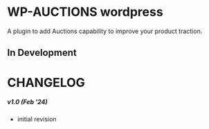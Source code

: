 # WP-AUCTIONS wordpress

A plugin to add Auctions capability to improve your product traction.

## In Development

# CHANGELOG

##### v1.0 (Feb '24)
* initial revision